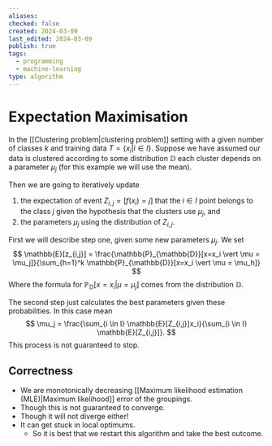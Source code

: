 ```yaml
---
aliases: 
checked: false
created: 2024-03-09
last_edited: 2024-03-09
publish: true
tags:
  - programming
  - machine-learning
type: algorithm
---
```

# Expectation Maximisation

In the [[Clustering problem|clustering problem]] setting with a given number of classes $k$ and training data $T = \{x_i \vert i \in I\}$. Suppose we have assumed our data is clustered according to some distribution $\mathbb{D}$ each cluster depends on a parameter $\mu_j$ (for this example we will use the mean).  

Then we are going to iteratively update 
1. the expectation of event $Z_{i,j} = [f(x_i) = j]$ that the $i \in I$ point belongs to the class $j$ given the hypothesis that the clusters use $\mu_j$, and
2. the parameters $\mu_j$ using the distribution of $Z_{i,j}$.

First we will describe step one, given some new parameters $\mu_j$. We set
$$
\mathbb{E}[z_{i,j}] = \frac{\mathbb{P}_{\mathbb{D}}[x=x_i \vert \mu = \mu_j]}{\sum_{h=1}^k \mathbb{P}_{\mathbb{D}}[x=x_i \vert \mu = \mu_h]}
$$
Where the formula for $\mathbb{P}_{\mathbb{D}}[x=x_i \vert \mu = \mu_j]$ comes from the distribution $\mathbb{D}$.

The second step just calculates the best parameters given these probabilities. In this case mean
$$
\mu_j = \frac{\sum_{i \in I} \mathbb{E}[Z_{i,j}]x_i}{\sum_{i \in I} \mathbb{E}[Z_{i,j}]}.
$$
This process is not guaranteed to stop. 

## Correctness

- We are monotonically decreasing [[Maximum likelihood estimation (MLE)|Maximum likelihood]] error of the groupings.
- Though this is not guaranteed to converge.
- Though it will not diverge either! 
- It can get stuck in local optimums.
	- So it is best that we restart this algorithm and take the best outcome.